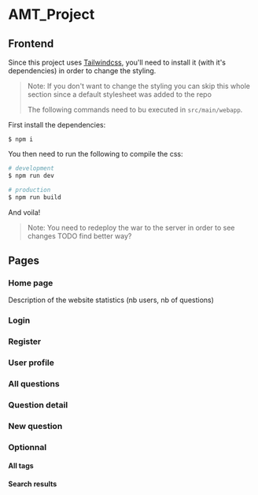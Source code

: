 # AMT\_Project
## Frontend
Since this project uses [Tailwindcss](https://tailwindcss.com/), you'll need to install it (with it's dependencies) in order to change the styling.
> Note: If you don't want to change the styling you can skip this whole section since a default stylesheet was added to the repo
> 
> The following commands need to bu executed in `src/main/webapp`.

First install the dependencies:
```
$ npm i
```

You then need to run the following to compile the css:
```sh
# development
$ npm run dev

# production
$ npm run build
```

And voila!
> Note: You need to redeploy the war to the server in order to see changes
> TODO find better way?

## Pages
### Home page
Description of the website
statistics (nb users, nb of questions)
### Login
### Register
### User profile
### All questions
### Question detail
### New question

### Optionnal
#### All tags
#### Search results
